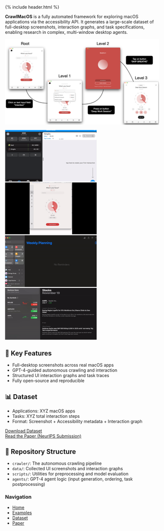 {% include header.html %}

**CrawlMacOS** is a fully automated framework for exploring macOS applications via the accessibility API. It generates a large-scale dataset of full-desktop screenshots, interaction graphs, and task specifications, enabling research in complex, multi-window desktop agents.

![CrawlMacOS Banner](assets/banner.png)

<img src="assets/MoneyWiz.gif" alt="CrawlMacOS Crawler" width="300">
<img src="assets/Session.gif" alt="CrawlMacOS Crawler2" width="300">
<img src="assets/Reminders.gif" alt="CrawlMacOS Crawler3" width="300">
<img src="assets/Stocks.gif" alt="CrawlMacOS Crawler4" width="300">

## 🚀 Key Features

- Full-desktop screenshots across real macOS apps
- GPT-4-guided autonomous crawling and interaction
- Structured UI interaction graphs and task traces
- Fully open-source and reproducible

## 📊 Dataset

- Applications: XYZ macOS apps
- Tasks: XYZ total interaction steps
- Format: Screenshot + Accessibility metadata + Interaction graph

[Download Dataset](#)  
[Read the Paper (NeurIPS Submission)](#)

## 📂 Repository Structure

- `crawler/`: The autonomous crawling pipeline
- `data/`: Collected UI screenshots and interaction graphs
- `scripts/`: Utilities for preprocessing and model evaluation
- `agents/`: GPT-4 agent logic (input generation, ordering, task postprocessing)


### Navigation

- [Home](index.md)
- [Examples](examples.md)
- [Dataset](#)
- [Paper](#)

